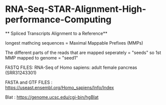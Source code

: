 # RNA-Seq-STAR-Alignment-High-performance-Computing
** Spliced Transcripts Alignment to a Reference**
  
  longest mathcing sequences = Maximal Mappable Prefixes (MMPs)

  The different parts of the reads that are mapped seperately = "seeds"
  so 1st MMP mapped to genome = "seed1"
  
FASTQ FILES:
RNA-Seq of Homo sapiens: adult female pancreas (SRR31243301)

FASTA and GTF FILES : https://useast.ensembl.org/Homo_sapiens/Info/Index

Blat : https://genome.ucsc.edu/cgi-bin/hgBlat
